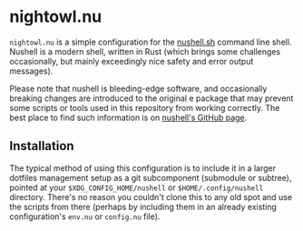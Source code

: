 # nightowl.nu

`nightowl.nu` is a simple configuration for the [nushell.sh](https://nushell.sh)
command line shell. Nushell is a modern shell, written in Rust (which brings
some challenges occasionally, but mainly exceedingly nice safety and error
output messages).

Please note that nushell is bleeding-edge software, and occasionally breaking
changes are introduced to the original e package that may prevent some scripts
or tools used in this repository from working correctly. The best place to find
such information is on [nushell's GitHub
page](https://github.com/nushell/nushell).

## Installation

The typical method of using this configuration is to include it in a larger
dotfiles management setup as a git subcomponent (submodule or subtree), pointed
at your `$XDG_CONFIG_HOME/nushell` or `$HOME/.config/nushell` directory. There's
no reason you couldn't clone this to any old spot and use the scripts from there
(perhaps by including them in an already existing configuration's `env.nu` or
`config.nu` file).
